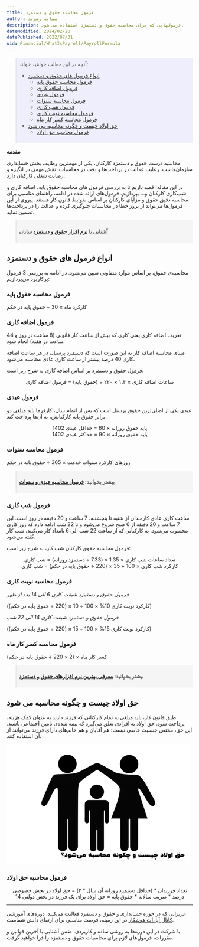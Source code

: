 ```yaml
---
title: فرمول محاسبه حقوق و دستمزد
author: سمانه رشوند  
description: فرمولهایی که برای محاسبه حقوق و دستمزد استفاده می شود.
dateModified: 2024/02/20  
datePublished: 2022/07/31 
uid: Financial/WhatIsPayroll/PayrollFormula
---
```

<blockquote style="background-color:#eeeefc; padding:0.5rem">
آنچه در این مطلب خواهید خواند:

- [انواع فرمول های حقوق و دستمزد](#انواع-فرمول-های-حقوق-و-دستمزد)
    - [فرمول محاسبه حقوق پایه](#فرمول-محاسبه-حقوق-پایه)
    - [فرمول اضافه کاری](#فرمول-اضافه-کاری)
    - [فرمول عیدی](#فرمول-عیدی)
    - [فرمول محاسبه سنوات](#فرمول-محاسبه-سنوات)
    - [فرمول شب کاری](#فرمول-شب-کاری)
    - [فرمول محاسبه نوبت کاری](#فرمول-محاسبه-نوبت-کاری)
    - [فرمول محاسبه کسر کار ماه](#فرمول-محاسبه-کسر-کار-ماه)
- [حق اولاد چیست و چگونه محاسبه می شود](#حق-اولاد-چیست-و-چگونه-محاسبه-می-شود)
    - [فرمول محاسبه‌ حق اولاد](#فرمول-محاسبه‌-حق-اولاد)

</blockquote>

**مقدمه**

 محاسبه درست حقوق و دستمزد کارکنان، یکی از مهمترین وظایف بخش حسابداری سازمان‌هاست. رعایت عدالت در پرداخت‌ها و دقت در محاسبات، نقش مهمی در انگیزه و رضایت شغلی کارکنان دارد. 

در این مقاله، قصد داریم تا به بررسی فرمول های محاسبه حقوق پایه، اضافه کاری و شب‌کاری کارکنان و... بپردازیم. فرمول‌های ارائه شده در ادامه، راهنمای مناسبی برای محاسبه دقیق حقوق و مزایای کارکنان بر اساس ضوابط قانون کار هستند. پیروی از این فرمول‌ها می‌تواند از بروز خطا در محاسبات جلوگیری کرده و عدالت را در پرداخت‌ها تضمین نماید.

<blockquote style="background-color:#f5f5f5; padding:0.5rem">
<p><strong>آشنایی با <a href="https://www.hooshkar.com/Software/Sayan/Module/Payroll" target="_blank">نرم افزار حقوق و دستمزد</a> سایان</strong></p></blockquote>

## انواع فرمول های حقوق و دستمزد

محاسبه‌ی حقوق، بر اساس موارد متفاوتی تعیین می‌شود. در ادامه به بررسی 3 فرمول پرکاربرد می‌پردازیم:

### فرمول محاسبه حقوق پایه
کارکرد ماه × 30 ÷ حقوق پایه در حکم

### فرمول اضافه کاری
تعریف اضافه کاری یعنی کاری که بیش از ساعت کار قانونی (8 ساعت در روز و 44 ساعت در هفته) انجام شود. 

مبنای محاسبه اضافه کار به این صورت است که دستمزد پرسنل، در هر ساعت اضافه کاری 40 درصد بیشتر از ساعت کاری عادی محاسبه می‌شود. 

فرمول حقوق و دستمزد بر اساس اضافه کاری به شرح زیر است:

<p style="text-align:center">ساعات اضافه کاری × ۱.۴ × ۲۲۰ ÷ (حقوق پایه) = فرمول اضافه کاری</p>

### فرمول عیدی
عیدی یکی از اصلی‌ترین حقوق پرسنل است که پس از اتمام سال، کارفرما باید مبلغی دو برابر حقوق پایه کارکنانش، به آن‌ها پرداخت کند. 

<p style="text-align:center">
پایه حقوق روزانه × 60 = حداقل عیدی 1402
<br>
پایه حقوق روزانه × 90 = حداکثر عیدی 1402
</p>

### فرمول محاسبه سنوات

روزهای کارکرد سنوات خدمت × 365 ÷ حقوق پایه در حکم

<blockquote style="background-color:#f5f5f5; padding:0.5rem">
<p><strong>بیشتر بخوانید: <a href="https://www.hooshkar.com/Wiki/Payroll/EidTax" target="_blank">فرمول محاسبه عیدی و سنوات
</a></p></strong></blockquote>

### فرمول شب کاری
ساعت کاری عادی کارمندان از شنبه تا پنجشنبه، 7 ساعت و 20 دقیقه در روز است. این 7 ساعت و 20 دقیقه از 6 صبح شروع می‌شود و تا 22 شب ادامه دارد که روز کاری محسوب می‌شود.
به کارکنانی که از ساعت 22 شب الی 6 بامداد کار می‌کنند، شب کار گفته می‌شود. 
 
فرمول محاسبه حقوق کارکنان شب کار، به شرح زیر است:

<p style="text-align:center">
تعداد ساعات شب کاری × 1.35 × (7.33 ÷ دستمزد روزانه) = شب کاری
<br>
کارکرد شب کاری × 100 ÷ 35 × (220 ÷ حقوق پایه در حکم) = شب کاری
</p>

### فرمول محاسبه نوبت کاری

_فرمول حقوق و دستمزد شیفت کاری 6 الی 14 بعد از ظهر_

(کارکرد نوبت کاری 10% × 100 ÷ 10 × (220 ÷ حقوق پایه در حکم))

_فرمول حقوق و دستمزد شیفت کاری 14 الی 22 شب_

(کارکرد نوبت کاری 15% × 100 ÷ 15 × (220 ÷ حقوق پایه در حکم))


### فرمول محاسبه کسر کار ماه
کسر کار ماه × (2 × 220   ÷ حقوق پایه در حکم)

<blockquote style="background-color:#f5f5f5; padding:0.5rem">
<p><strong>بیشتر بخوانید: <a href="https://www.hooshkar.com/Wiki/Financial/TheBestPayrollSoftware" target="_blank">معرفی بهترین نرم افزارهای حقوق و دستمزد</a></p></strong></blockquote>

## حق اولاد چیست و چگونه محاسبه می شود

طبق قانون کار، باید مبلغی به تمام کارکنانی که فرزند دارند به عنوان کمک هزینه، پرداخت شود. حق اولاد به افرادی تعلق می‌گیرد که بیمه شده‌ی تامین اجتماعی باشند. این حق، مختص جنسیت خاصی نیست؛ هم آقایان و هم خانم‌های دارای فرزند می‌توانند از آن استفاده کنند.

![نحوه محاسبه حق اولاد](./Images/ChildBenefitsSalary.webp)

### فرمول محاسبه‌ حق اولاد

<p style="text-align:center">
تعداد فرزندان * (حداقل دستمزد روزانه آن سال * ۳) = حق اولاد در بخش خصوصی
<br>
14 درصد * ضریب سالانه * حقوق پایه = حق اولاد برای یک فرزند در بخش دولتی
</p>

---
 عزیزانی که در حوزه حسابداری و حقوق و دستمزد فعالیت می‌کنند، دوره‌های آموزشی <a href="https://www.aparat.com/Hooshkar_Pardaz" target="_blank">کانال آپارات هوشکار</a> در این زمینه، فرصت مناسبی برای ارتقای دانش شماست. 

با شرکت در این دوره‌ها به روشی ساده و کاربردی، ضمن آشنایی با آخرین قوانین و مقررات، فرمول‌های لازم برای محاسبات حقوق و دستمزد را فرا خواهید گرفت.